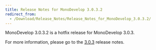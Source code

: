 ```yaml
---
title: Release Notes for MonoDevelop 3.0.3.2
redirect_from:
  - /Download/Release_Notes/Release_Notes_for_MonoDevelop_3.0.3.2/
---
```


MonoDevelop 3.0.3.2 is a hotfix release for MonoDevelop 3.0.3.

For more information, please go to the [3.0.3](/documentation/release-notes/3.0.3/) release notes.
